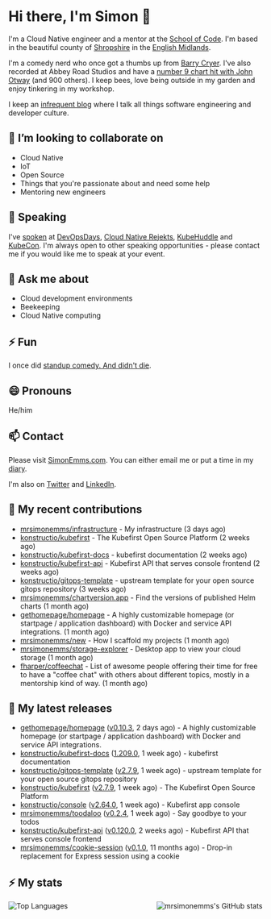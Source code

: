 # Hi there, I'm Simon 👋

I'm a Cloud Native engineer and a mentor at the [School of Code](https://www.schoolofcode.co.uk).
I'm based in the beautiful county of [Shropshire](https://en.wikipedia.org/wiki/Shropshire)
in the [English Midlands](https://en.wikipedia.org/wiki/Midlands).

I'm a comedy nerd who once got a thumbs up from [Barry Cryer](https://en.wikipedia.org/wiki/Barry_Cryer).
I've also recorded at Abbey Road Studios and have a [number 9 chart hit with John
Otway](https://www.youtube.com/watch?v=3BwOyVIlupg&ab_channel=JohnOtway) (and 900
others). I keep bees, love being outside in my garden and enjoy tinkering in my
workshop.

I keep an [infrequent blog](https://www.simonemms.com/blog) where I talk all
things software engineering and developer culture.

## 👯 I’m looking to collaborate on

- Cloud Native
- IoT
- Open Source
- Things that you're passionate about and need some help
- Mentoring new engineers

## 🎤 Speaking

I've [spoken](https://www.simonemms.com/speaking) at [DevOpsDays](https://devopsdays.org/),
[Cloud Native Rejekts](https://cloud-native.rejekts.io/), [KubeHuddle](https://kubehuddle.com)
and [KubeCon](https://www.cncf.io/kubecon-cloudnativecon-events/). I'm always
open to other speaking opportunities - please contact me if you would like me to
speak at your event.

## 💬 Ask me about

- Cloud development environments
- Beekeeping
- Cloud Native computing

## ⚡ Fun

I once did [standup comedy. And didn't die](https://www.youtube.com/watch?v=iy1EvJXH2ks&ab_channel=SimonEmms).

## 😄 Pronouns

He/him

## 📫 Contact

Please visit [SimonEmms.com](https://www.simonemms.com). You can either email me
or put a time in my [diary](https://diary.simonemms.com).

I'm also on [Twitter](https://twitter/theshroppiebeek) and [LinkedIn](https://www.linkedin.com/in/simonemms).

## 👷 My recent contributions
- [mrsimonemms/infrastructure](https://github.com/mrsimonemms/infrastructure) - My infrastructure
  (3 days ago)
- [konstructio/kubefirst](https://github.com/konstructio/kubefirst) - The Kubefirst Open Source Platform
  (2 weeks ago)
- [konstructio/kubefirst-docs](https://github.com/konstructio/kubefirst-docs) - kubefirst documentation
  (2 weeks ago)
- [konstructio/kubefirst-api](https://github.com/konstructio/kubefirst-api) - Kubefirst API that serves console frontend
  (2 weeks ago)
- [konstructio/gitops-template](https://github.com/konstructio/gitops-template) - upstream template for your open source gitops repository
  (3 weeks ago)
- [mrsimonemms/chartversion.app](https://github.com/mrsimonemms/chartversion.app) - Find the versions of published Helm charts
  (1 month ago)
- [gethomepage/homepage](https://github.com/gethomepage/homepage) - A highly customizable homepage (or startpage / application dashboard) with Docker and service API integrations.
  (1 month ago)
- [mrsimonemms/new](https://github.com/mrsimonemms/new) - How I scaffold my projects
  (1 month ago)
- [mrsimonemms/storage-explorer](https://github.com/mrsimonemms/storage-explorer) - Desktop app to view your cloud storage
  (1 month ago)
- [fharper/coffeechat](https://github.com/fharper/coffeechat) - List of awesome people offering their time for free to have a &#34;coffee chat&#34; with others about different topics, mostly in a mentorship kind of way.
  (1 month ago)

## 🔭 My latest releases
- [gethomepage/homepage](https://github.com/gethomepage/homepage) ([v0.10.3](https://github.com/gethomepage/homepage/releases/tag/v0.10.3),
  2 days ago) - A highly customizable homepage (or startpage / application dashboard) with Docker and service API integrations.
- [konstructio/kubefirst-docs](https://github.com/konstructio/kubefirst-docs) ([1.209.0](https://github.com/konstructio/kubefirst-docs/releases/tag/1.209.0),
  1 week ago) - kubefirst documentation
- [konstructio/gitops-template](https://github.com/konstructio/gitops-template) ([v2.7.9](https://github.com/konstructio/gitops-template/releases/tag/v2.7.9),
  1 week ago) - upstream template for your open source gitops repository
- [konstructio/kubefirst](https://github.com/konstructio/kubefirst) ([v2.7.9](https://github.com/konstructio/kubefirst/releases/tag/v2.7.9),
  1 week ago) - The Kubefirst Open Source Platform
- [konstructio/console](https://github.com/konstructio/console) ([v2.64.0](https://github.com/konstructio/console/releases/tag/v2.64.0),
  1 week ago) - Kubefirst app console
- [mrsimonemms/toodaloo](https://github.com/mrsimonemms/toodaloo) ([v0.2.4](https://github.com/mrsimonemms/toodaloo/releases/tag/v0.2.4),
  1 week ago) - Say goodbye to your todos
- [konstructio/kubefirst-api](https://github.com/konstructio/kubefirst-api) ([v0.120.0](https://github.com/konstructio/kubefirst-api/releases/tag/v0.120.0),
  2 weeks ago) - Kubefirst API that serves console frontend
- [mrsimonemms/cookie-session](https://github.com/mrsimonemms/cookie-session) ([v0.1.0](https://github.com/mrsimonemms/cookie-session/releases/tag/v0.1.0),
  11 months ago) - Drop-in replacement for Express session using a cookie

## ⚡ My stats

<img
  align="right"
  alt="mrsimonemms's GitHub stats"
  src="https://github-readme-stats.vercel.app/api?username=mrsimonemms&count_private=1&show_icons=true&"
  />

![Top Languages](https://github-readme-stats.vercel.app/api/top-langs/?username=mrsimonemms)
